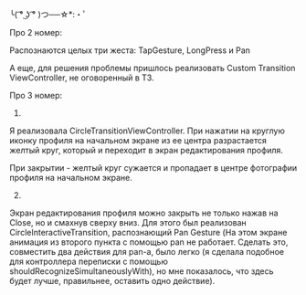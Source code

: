╰( ͡° ͜ʖ ͡° )つ──☆*:・ﾟ

Про 2 номер: 

Распознаются целых три жеста: TapGesture, LongPress и Pan

А еще, для решения проблемы пришлось реализовать Custom Transition ViewController, не оговоренный в ТЗ. 

Про 3 номер: 

1. 

Я реализовала CircleTransitionViewController. При нажатии на круглую иконку профиля на начальном экране из ее центра разрастается желтый круг, который и переходит в экран редактирования профиля. 

При закрытии - желтый круг сужается и пропадает в центре фотографии профиля на начальном экране. 

2. 

Экран редактирования профиля можно закрыть не только нажав на Close, но и смахнув сверху вниз. Для этого был реализован CircleInteractiveTransition, распознающий Pan Gesture (На этом экране анимация из второго пункта с помощью pan не работает. Сделать это, совместить два действия для pan-а, было легко (я сделала подобное для контроллера переписки с помощью shouldRecognizeSimultaneouslyWith), но мне показалось, что здесь будет лучше, правильнее, оставить одно действие). 
